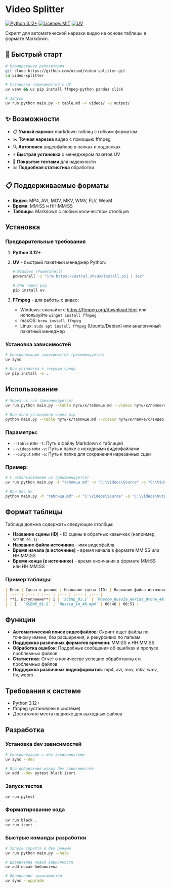 # Video Splitter

[![Python 3.12+](https://img.shields.io/badge/python-3.12+-blue.svg)](https://www.python.org/downloads/)
[![License: MIT](https://img.shields.io/badge/License-MIT-yellow.svg)](https://opensource.org/licenses/MIT)
[![UV](https://img.shields.io/badge/package%20manager-UV-red.svg)](https://github.com/astral-sh/uv)

Скрипт для автоматической нарезки видео на основе таблицы в формате Markdown.

## 🚀 Быстрый старт

```bash
# Клонирование репозитория
git clone https://github.com/ozand/video-splitter.git
cd video-splitter

# Установка зависимостей с UV
uv venv && uv pip install ffmpeg-python pandas click

# Запуск
uv run python main.py -t table.md -v videos/ -o output/
```

## ✨ Возможности

- 📋 **Умный парсинг** markdown таблиц с гибким форматом
- ✂️ **Точная нарезка** видео с помощью ffmpeg  
- 🔍 **Автопоиск** видеофайлов в папках и подпапках
- ⚡ **Быстрая установка** с менеджером пакетов UV
- 🧪 **Покрытие тестами** для надежности
- 📊 **Подробная статистика** обработки

## 📋 Поддерживаемые форматы

- **Видео**: MP4, AVI, MOV, MKV, WMV, FLV, WebM
- **Время**: MM:SS и HH:MM:SS  
- **Таблицы**: Markdown с любым количеством столбцов

## Установка

### Предварительные требования

1. **Python 3.12+**
2. **UV** - быстрый пакетный менеджер Python:
   ```bash
   # Windows (PowerShell)
   powershell -c "irm https://astral.sh/uv/install.ps1 | iex"
   
   # Или через pip
   pip install uv
   ```

3. **FFmpeg** - для работы с видео:
   - Windows: скачайте с https://ffmpeg.org/download.html или используйте `winget install ffmpeg`
   - macOS: `brew install ffmpeg`
   - Linux: `sudo apt install ffmpeg` (Ubuntu/Debian) или аналогичный пакетный менеджер

### Установка зависимостей

```bash
# Синхронизация зависимостей (рекомендуется)
uv sync

# Или установка в текущую среду
uv pip install -e .
```

## Использование

```bash
# Через uv run (рекомендуется)
uv run python main.py --table путь/к/таблице.md --videos путь/к/папке/с/видео --output путь/к/папке/результатов

# Или если установили через pip
python main.py --table путь/к/таблице.md --videos путь/к/папке/с/видео --output путь/к/папке/результатов
```

### Параметры:
- `--table` или `-t`: Путь к файлу Markdown с таблицей
- `--videos` или `-v`: Путь к папке с исходными видеофайлами  
- `--output` или `-o`: Путь к папке для сохранения нарезанных сцен

### Пример:
```bash
# С использованием uv (рекомендуется)
uv run python main.py -t "таблица.md" -v "C:\Videos\Source" -o "C:\Videos\Output"

# Или без uv
python main.py -t "таблица.md" -v "C:\Videos\Source" -o "C:\Videos\Output"
```

## Формат таблицы

Таблица должна содержать следующие столбцы:
- **Название сцены (ID)** - ID сцены в обратных кавычках (например, `SCENE_01.1`)
- **Название файла источника** - имя видеофайла
- **Время начала (в источнике)** - время начала в формате MM:SS или HH:MM:SS
- **Время конца (в источнике)** - время окончания в формате MM:SS или HH:MM:SS

### Пример таблицы:
```markdown
| Блок | Сцена в ролике | Название сцены (ID) | Название файла источника | Время начала (в источнике) | Время конца (в источнике) |
| :--- | :--- | :--- | :--- | :--- | :--- |
| **1. Вступление**| 1 | `SCENE_01.1` | `Moscow_Russia_Aerial_Drone_4K.mp4` | 02:29 | 02:34 |
| | 1 | `SCENE_01.2` | `Russia_in_4K.mp4` | 06:46 | 06:51 |
```

## Функции

- **Автоматический поиск видеофайлов**: Скрипт ищет файлы по точному имени, без расширения, и рекурсивно по папкам
- **Поддержка различных форматов времени**: MM:SS и HH:MM:SS
- **Обработка ошибок**: Подробные сообщения об ошибках и пропуск проблемных файлов
- **Статистика**: Отчет о количестве успешно обработанных и проблемных файлов
- **Поддержка различных видеоформатов**: mp4, avi, mov, mkv, wmv, flv, webm

## Требования к системе

- Python 3.12+
- ffmpeg (установлен в системе)
- Достаточно места на диске для выходных файлов

## Разработка

### Установка dev зависимостей

```bash
# Синхронизация с dev зависимостями
uv sync --dev

# Или добавление новых dev зависимостей
uv add --dev pytest black isort
```

### Запуск тестов

```bash
uv run pytest
```

### Форматирование кода

```bash
uv run black .
uv run isort .
```

### Быстрые команды разработки

```bash
# Запуск скрипта в dev режиме
uv run python main.py --help

# Добавление новой зависимости
uv add новая-библиотека

# Обновление зависимостей
uv sync --upgrade
```